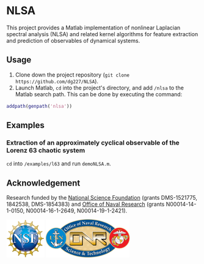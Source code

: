 # NLSA

This project provides a Matlab implementation of nonlinear Laplacian spectral analysis (NLSA) and related kernel algorithms for feature extraction and prediction of observables of dynamical systems. 

## Usage

1. Clone down the project repository (`git clone https://github.com/dg227/NLSA`).
2. Launch Matlab, `cd` into the project's directory, and add `/nlsa` to the Matlab search path. This can be done by executing the command:
```matlab
addpath(genpath('nlsa'))
``` 

## Examples

### Extraction of an approximately cyclical observable of the Lorenz 63 chaotic system

`cd` into `/examples/l63` and run `demoNLSA.m`.

## Acknowledgement 

Research funded by the [National Science Foundation](https://nsf.gov) (grants DMS-1521775, 1842538, DMS-1854383) and [Office of Naval Research](https://onr.navy.mil) (grants N00014-14-1-0150, N00014-16-1-2649, N00014-19-1-2421).

<img src="pages/img/logoNSF.jpg" alt="NSF logo" height="100"> <img src="pages/img/logoONR.png" alt="ONR logo" height="100">
